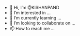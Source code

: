- 👋 Hi, I’m @KISHANPAND
- 👀 I’m interested in ...
- 🌱 I’m currently learning ...
- 💞️ I’m looking to collaborate on ...
- 📫 How to reach me ...

<!---
KISHANPAND/KISHANPAND is a ✨ special ✨ repository because its `README.md` (this file) appears on your GitHub profile.
You can click the Preview link to take a look at your changes.
--->

